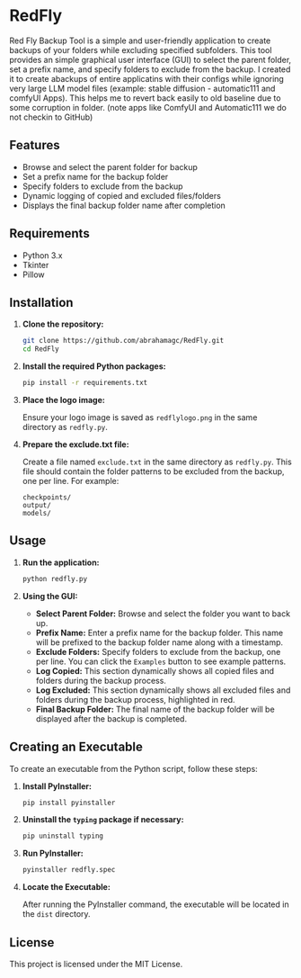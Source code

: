 # RedFly
Red Fly Backup Tool is a simple and user-friendly application to create backups of your folders while excluding specified subfolders. This tool provides an simple graphical user interface (GUI) to select the parent folder, set a prefix name, and specify folders to exclude from the backup. I created it to create abackups of entire applicatins with their configs while ignoring very large LLM model files (example: stable diffusion - automatic111 and comfyUI Apps). This helps me to revert back easily to old baseline due to some corruption in folder. (note apps like ComfyUI and Automatic111 we do not checkin to GitHub) 

## Features

- Browse and select the parent folder for backup
- Set a prefix name for the backup folder
- Specify folders to exclude from the backup
- Dynamic logging of copied and excluded files/folders
- Displays the final backup folder name after completion

## Requirements

- Python 3.x
- Tkinter
- Pillow

## Installation

1. **Clone the repository:**

    ```sh
    git clone https://github.com/abrahamagc/RedFly.git
    cd RedFly
    ```

2. **Install the required Python packages:**

    ```sh
    pip install -r requirements.txt
    ```

3. **Place the logo image:**

    Ensure your logo image is saved as `redflylogo.png` in the same directory as `redfly.py`.

4. **Prepare the exclude.txt file:**

    Create a file named `exclude.txt` in the same directory as `redfly.py`. This file should contain the folder patterns to be excluded from the backup, one per line. For example:

    ```plaintext
    checkpoints/
    output/
    models/
    ```

## Usage

1. **Run the application:**

    ```sh
    python redfly.py
    ```

2. **Using the GUI:**

    - **Select Parent Folder:** Browse and select the folder you want to back up.
    - **Prefix Name:** Enter a prefix name for the backup folder. This name will be prefixed to the backup folder name along with a timestamp.
    - **Exclude Folders:** Specify folders to exclude from the backup, one per line. You can click the `Examples` button to see example patterns.
    - **Log Copied:** This section dynamically shows all copied files and folders during the backup process.
    - **Log Excluded:** This section dynamically shows all excluded files and folders during the backup process, highlighted in red.
    - **Final Backup Folder:** The final name of the backup folder will be displayed after the backup is completed.

## Creating an Executable

To create an executable from the Python script, follow these steps:

1. **Install PyInstaller:**

    ```sh
    pip install pyinstaller
    ```

2. **Uninstall the `typing` package if necessary:**

    ```sh
    pip uninstall typing
    ```

3. **Run PyInstaller:**

    ```sh
    pyinstaller redfly.spec
    ```

4. **Locate the Executable:**

    After running the PyInstaller command, the executable will be located in the `dist` directory.

## License

This project is licensed under the MIT License.
